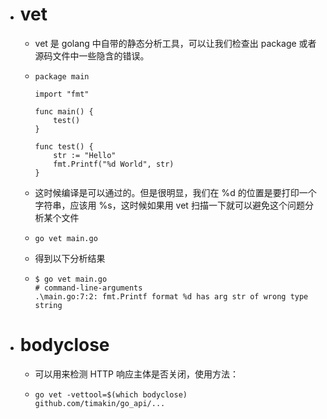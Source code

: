 - # vet
	- vet 是 golang 中自带的静态分析工具，可以让我们检查出 package 或者源码文件中一些隐含的错误。
	- ```
	  package main
	  
	  import "fmt"
	  
	  func main() {
	      test()
	  }
	  
	  func test() {
	      str := "Hello"
	      fmt.Printf("%d World", str)
	  }
	  ```
	- 这时候编译是可以通过的。但是很明显，我们在 %d 的位置是要打印一个字符串，应该用 %s，这时候如果用 vet 扫描一下就可以避免这个问题分析某个文件
	- ```
	  go vet main.go
	  ```
	- 得到以下分析结果
	- ```
	  $ go vet main.go 
	  # command-line-arguments
	  .\main.go:7:2: fmt.Printf format %d has arg str of wrong type string
	  ```
- # bodyclose
	- 可以用来检测 HTTP 响应主体是否关闭，使用方法：
	- ```
	  go vet -vettool=$(which bodyclose) github.com/timakin/go_api/...
	  ```